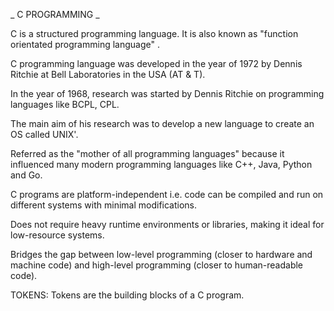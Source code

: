 _ C PROGRAMMING _

C is a structured programming language. It is also known as "function orientated programming language" . 

C programming language was developed in the year of 1972 by Dennis Ritchie at Bell Laboratories in the USA (AT & T).

In the year of 1968, research was started by Dennis Ritchie on programming languages like BCPL, CPL. 

The main aim of his research was to develop a new language to create an OS called UNIX'.

Referred as the "mother of all programming languages" because it influenced many modern programming languages like C++, Java, Python and Go.

C programs are platform-independent i.e. code can be compiled and run on different systems with minimal modifications.

Does not require heavy runtime environments or libraries, making it ideal for low-resource systems.

Bridges the gap between low-level programming (closer to hardware and machine code) and high-level programming (closer to human-readable code).

TOKENS:
Tokens are the building blocks of a C program.
